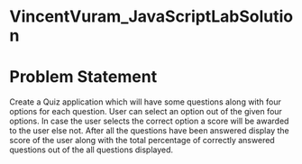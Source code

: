 # VincentVuram_JavaScriptLabSolution

# Problem Statement
Create a Quiz application which will have some questions along with four options for each
question.
User can select an option out of the given four options. In case the user selects the correct
option a score will be awarded to the user else not.
After all the questions have been answered display the score of the user along with the total
percentage of correctly answered questions out of the all questions displayed.
